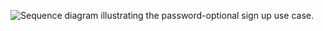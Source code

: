 <div class="common-image-format">

![Sequence diagram illustrating the password-optional sign up use case.](/img/pwd-optional/pwd-optional-sign-up-summary.png)

</div>

